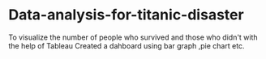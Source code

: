 # Data-analysis-for-titanic-disaster
To visualize the number of people who survived and those who didn't with the help of Tableau 
Created a dahboard using bar graph ,pie chart etc. 
